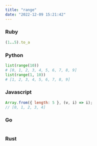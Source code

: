 ```yaml
---
title: "range"
date: "2022-12-09 15:21:42"
---
```


### Ruby

```ruby
(1..5).to_a
```

### Python

```python
list(range(10))
# [0, 1, 2, 3, 4, 5, 6, 7, 8, 9]
list(range(1, 10))
# [1, 2, 3, 4, 5, 6, 7, 8, 9]
```

### Javascript

```javascript
Array.from({ length: 5 }, (v, i) => i);
// [0, 1, 2, 3, 4]
```

### Go

```go

```

### Rust

```rust

```
